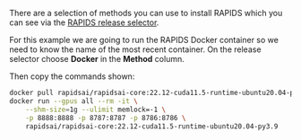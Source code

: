 There are a selection of methods you can use to install RAPIDS which you can see via the [RAPIDS release selector](https://rapids.ai/start.html#get-rapids).

For this example we are going to run the RAPIDS Docker container so we need to know the name of the most recent container.
On the release selector choose **Docker** in the **Method** column.

Then copy the commands shown:

```bash
docker pull rapidsai/rapidsai-core:22.12-cuda11.5-runtime-ubuntu20.04-py3.9
docker run --gpus all --rm -it \
    --shm-size=1g --ulimit memlock=-1 \
    -p 8888:8888 -p 8787:8787 -p 8786:8786 \
    rapidsai/rapidsai-core:22.12-cuda11.5-runtime-ubuntu20.04-py3.9
```
